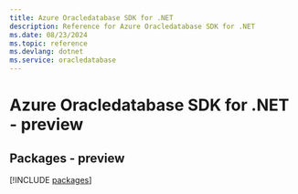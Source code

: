```yaml
---
title: Azure Oracledatabase SDK for .NET
description: Reference for Azure Oracledatabase SDK for .NET
ms.date: 08/23/2024
ms.topic: reference
ms.devlang: dotnet
ms.service: oracledatabase
---
```

# Azure Oracledatabase SDK for .NET - preview
## Packages - preview
[!INCLUDE [packages](oracledatabase-index.md)]